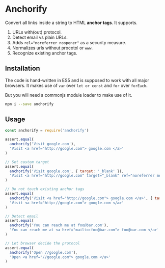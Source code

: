 # Anchorify

Convert all links inside a string to HTML **anchor tags**. It supports.

1. URLs with(out) protocol.
2. Detect email vs plain URLs.
3. Adds `rel="noreferrer noopener"` as a security measure.
4. Normalizes urls without procotol or `www`.
5. Recognize existing anchor tags.


## Installation

The code is hand-written in ES5 and is supposed to work with all major browsers. It makes use of `var` over `let or const` and `for` over `forEach`.

But you will need a commonjs module loader to make use of it.

```bash
npm i --save anchorify
```

## Usage


```js
const anchorify = require('anchorify')

assert.equal(
  anchorify('Visit google.com'),
  'Visit <a href="http://google.com"> google.com </a>'
)

// Set custom target
assert.equal(
  anchorify('Visit google.com', { target: '_blank' }),
  'Visit <a href="http://google.com" target="_blank" ref="noreferrer noopener"> google.com </a>'
)

// Do not touch existing anchor tags
assert.equal(
  anchorify('Visit <a href="http://google.com"> google.com </a>', { target: '_blank' }),
  'Visit <a href="http://google.com"> google.com </a>'
)

// Detect email
assert.equal(
  anchorify('You can reach me at foo@bar.com'),
  'You can reach me at <a href="mailto:foo@bar.com"> foo@bar.com </a>'
)

// Let browser decide the protocol
assert.equal(
  anchorify('Open //google.com'),
  'Open <a href="//google.com"> google.com </a>'
)
```
